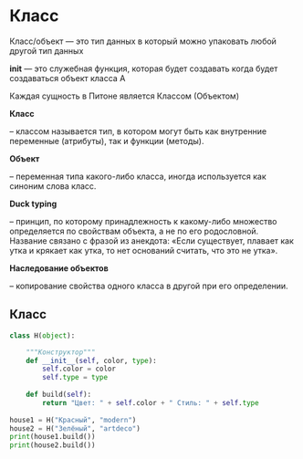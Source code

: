 # Класс

Класс/объект — это тип данных в который можно упаковать любой другой тип данных

__init__ — это служебная функция, которая будет создавать когда будет создаваться объект класса A 

Каждая сущность в Питоне является Классом (Объектом)

**Класс**

– классом называется тип, в котором могут быть как внутренние переменные (атрибуты), так и функции (методы).

**Объект**

– переменная типа какого-либо класса, иногда используется как синоним слова класс.

**Duck typing**

– принцип, по которому принадлежность к какому-либо множество определяется по свойствам объекта, а не по его родословной. Название связано с фразой из анекдота: «Если существует, плавает как утка и крякает как утка, то нет оснований считать, что это не утка».

**Наследование объектов**

– копирование свойства одного класса в другой при его определении.

## Класс

```python
class H(object):

    """Конструктор"""  
    def __init__(self, color, type):
        self.color = color
        self.type = type
    
    def build(self):
        return "Цвет: " + self.color + " Стиль: " + self.type
 
house1 = H("Красный", "modern")
house2 = H("Зелёный", "artdeco")
print(house1.build())
print(house2.build())
```